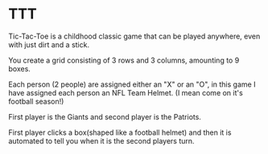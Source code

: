 # TTT

Tic-Tac-Toe is a childhood classic game that can be played anywhere, even with just dirt and a stick. 

You create a grid consisting of 3 rows and 3 columns, amounting to 9 boxes. 

Each person (2 people) are assigned either an "X" or an "O", in this game I have assigned each person an NFL Team Helmet. (I mean come on it's football season!)

First player is the Giants and second player is the Patriots. 

First player clicks a box(shaped like a football helmet) and then it is automated to tell you when it is the second players turn. 